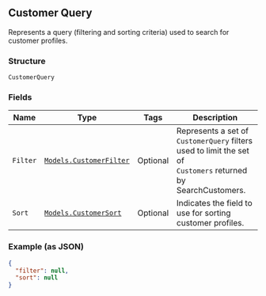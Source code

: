 ## Customer Query

Represents a query (filtering and sorting criteria) used to search
for customer profiles.

### Structure

`CustomerQuery`

### Fields

| Name | Type | Tags | Description |
|  --- | --- | --- | --- |
| `Filter` | [`Models.CustomerFilter`](/doc/models/customer-filter.md) | Optional | Represents a set of `CustomerQuery` filters used to limit the set of<br>`Customers` returned by SearchCustomers. |
| `Sort` | [`Models.CustomerSort`](/doc/models/customer-sort.md) | Optional | Indicates the field to use for sorting customer profiles. |

### Example (as JSON)

```json
{
  "filter": null,
  "sort": null
}
```

